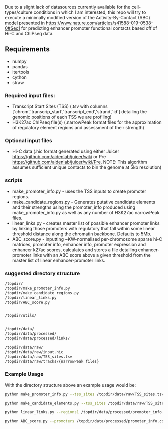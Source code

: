 Due to a slight lack of datasources currently available for the cell-types/culture conditions in which I am interested, this repo will try to execute a minimally modified version of the Activity-By-Contact (ABC) model presented in https://www.nature.com/articles/s41588-019-0538-0#Sec1 for predicting enhancer promoter functional contacts based off of Hi-C and ChIPseq data. 

## Requirements

- numpy
- pandas
- itertools
- cython
- straw

### Required input files:

- Transcript Start Sites (TSS) (.tsv with columns ['chrom','transcrip_start','transcript_end','strand','id'] detailing the genomic positions of each TSS we are profiling) 
- H3K27ac ChIPseq file(s) (.narrowPeak format files for the approximation of regulatory element regions and assessment of their strength)

### Optional input files
- Hi-C data (.hic format generated using either Juicer https://github.com/aidenlab/juicer/wiki or Pre https://github.com/aidenlab/juicer/wiki/Pre. NOTE: This algorithm assumes sufficient unique contacts to bin the genome at 5kb resolution)

### scripts

- make_promoter_info.py - uses the TSS inputs to create promoter regions.
- make_candidate_regions.py - Generates putative candidate elements and their strengths using the promoter_info produced using make_promoter_info.py as well as any number of H3K27ac narrowPeak files.
- linear_links.py - creates master list of possible enhancer promoter links by linking those promoters with regulatory that fall within some linear threshold distance along the chromatin backbone. Defaults to 5Mb. 
- ABC_score.py - inputting ~KW-normalised per-chromosome sparse hi-C matrices, promoter info, enhancer info, promoter expression and enhancer k27ac scores, calculates and stores a file detailing enhancer-promoter links with an ABC score above a given threshold from the master list of linear enhancer-promoter links. 

### suggested directory structure

```bash
/topdir/
/topdir/make_promoter_info.py
/topdir/make_candidate_regions.py
/topdir/linear_links.py
/topdir/ABC_score.py


/topdir/utils/


/topdir/data/
/topdir/data/processed/
/topdir/data/processed/links/

/topdir/data/raw/
/topdir/data/raw/input.hic
/topdir/data/raw/TSS_sites.tsv
/topdir/data/raw/tracks/{narrowPeak files}
```

### Example Usage
With the directory structure above an example usage would be:

```bash
python make_promoter_info.py --tss_sites /topdir/data/raw/TSS_sites.tsv --outpath /topdir/data/processed/

python make_candidate_elements.py --tss_sites /topdir/data/raw/TSS_sites.tsv --k27ac_path /topdir/data/raw/tracks/ --extension narrowPeak --outpath /topdir/data/processed/

python linear_links.py --regions1 /topdir/data/processed/promoter_info.csv --regions2 /topdir/data/processed/candidate_elements.csv --outpath data/processed/links/ --region1names promoter --region2names regulatory_element --distance_thresh 5000

python ABC_score.py --promoters /topdir/data/processed/promoter_info.csv --regelements /topdir/data/processed/candidate_elements.csv --k27ac /topdir/data/raw/tracks/example.narrowPeak --linearlinks /topdir/data/processed/links/linear_promoter_regulatory_element_links.npz --contacts /topdir/data/raw/input.hic --binsize 5000 --normalisation KR --threshold 0.1 --outpath /topdir/data/processed/links 
```